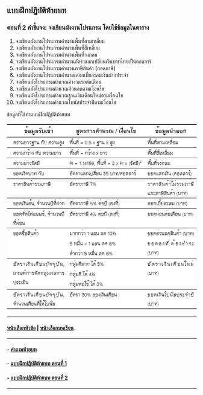 ## แบบฝึกปฏิบัติท้ายบท
### ตอนที่ 2 คำชี้แจง: จงเขียนผังงานโปรแกรม โดยใช้ข้อมูลในตาราง

1. จงเขียนผังงานโปรแกรมคำนวนพื้นที่สามเหลี่ยม
2. จงเขียนผังงานโปรแกรมคำนวนพื้นที่สี่เหลี่ยม
3. จงเขียนผังงานโปรแกรมคำนวนพื้นที่วงกลม
4. จงเขียนผังงานโปรแกรมคำนวนอัตราแลกเปลี่ยนเงินบาทไทยเป็นดอลลาร์
5. จงเขียนผังงานโปรแกรมคำนวนภาษีสินค้า (ถอดภาษี)
6. จงเขียนผังงานโปรแกรมคำนวณดอกเบี้ยสะสมเงินฝากประจำ
7. จงเขียนผังโปรแกรมคำนวณค่างวดรถต่อเดือน
8. จงเขียนผังโปรแกรมคำนวณส่วนลดตามเงื่อนไข
9. จงเขียนผังโปรแกรมคำนวณฐานเงินเดือนใหม่ตามเงื่อนไข
10. จงเขียนผังโปรแกรมคำนวณโบนัสประจำปีตามเงื่อนไข

ข้อมูลที่ใช้ทำแบบฝึกปฏิบัติท้ายบท

<img src=img/0200-11.png>

---
#### [หน้าเลือกหัวข้อ](README.md) | [หน้าเลือกบทเรียน](../README.md)
---
#### - [คำถามท้ายบท](0230.md)
#### - [แบบฝึกปฏิบัติท้ายบท ตอนที่ 1](0250.md)
#### - [แบบฝึกปฏิบัติท้ายบท ตอนที่ 2](0270.md)
---
